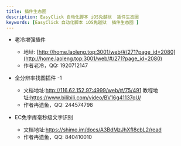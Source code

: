 ```yaml
---
title: 插件生态圈
description: EasyClick 自动化脚本 iOS免越狱  插件生态圈 
keywords: [EasyClick 自动化脚本 iOS免越狱  插件生态圈 ]
---
```


- 老冷增强插件
  - 地址: [http://home.laoleng.top:3001/web/#/271?page_id=2080](http://home.laoleng.top:3001/web/#/271?page_id=2080)
  - 作者老冷，QQ: 1920712147

- 全分辨率找图插件 -1
  - 文档地址:http://116.62.152.97:4999/web/#/75/491
    教程地址:https://www.bilibili.com/video/BV16g41137qU/
  - 作者冉遗鱼，QQ: 244574798


- EC免字库毫秒级文字识别
  - 文档地址:https://shimo.im/docs/A3BdMzJhXfI8cbL2/read
  - 作者冉遗鱼，QQ: 840410010

